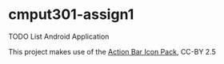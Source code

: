 cmput301-assign1
================

TODO List Android Application

This project makes use of the [Action Bar Icon Pack](https://developer.android.com/design/downloads/index.html), CC-BY 2.5